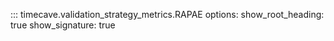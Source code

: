 ::: timecave.validation_strategy_metrics.RAPAE
    options:
        show_root_heading: true
        show_signature: true